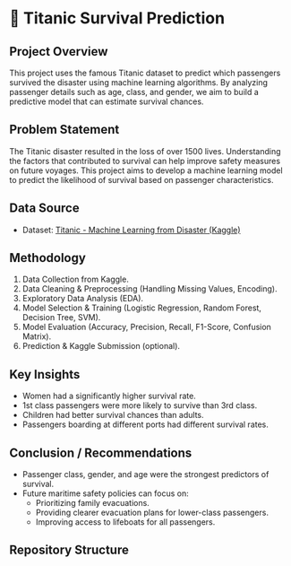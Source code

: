 # 🚢 Titanic Survival Prediction

## Project Overview
This project uses the famous Titanic dataset to predict which passengers survived the disaster using machine learning algorithms. By analyzing passenger details such as age, class, and gender, we aim to build a predictive model that can estimate survival chances.

## Problem Statement
The Titanic disaster resulted in the loss of over 1500 lives. Understanding the factors that contributed to survival can help improve safety measures on future voyages. This project aims to develop a machine learning model to predict the likelihood of survival based on passenger characteristics.

## Data Source
- Dataset: [Titanic - Machine Learning from Disaster (Kaggle)](https://www.kaggle.com/competitions/titanic/data)

## Methodology
1. Data Collection from Kaggle.
2. Data Cleaning & Preprocessing (Handling Missing Values, Encoding).
3. Exploratory Data Analysis (EDA).
4. Model Selection & Training (Logistic Regression, Random Forest, Decision Tree, SVM).
5. Model Evaluation (Accuracy, Precision, Recall, F1-Score, Confusion Matrix).
6. Prediction & Kaggle Submission (optional).

## Key Insights
- Women had a significantly higher survival rate.
- 1st class passengers were more likely to survive than 3rd class.
- Children had better survival chances than adults.
- Passengers boarding at different ports had different survival rates.

## Conclusion / Recommendations
- Passenger class, gender, and age were the strongest predictors of survival.
- Future maritime safety policies can focus on:
    - Prioritizing family evacuations.
    - Providing clearer evacuation plans for lower-class passengers.
    - Improving access to lifeboats for all passengers.

## Repository Structure
